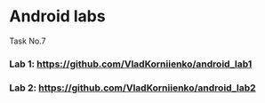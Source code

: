 # Android labs
 Task No.7
### Lab 1: https://github.com/VladKorniienko/android_lab1
### Lab 2: https://github.com/VladKorniienko/android_lab2
